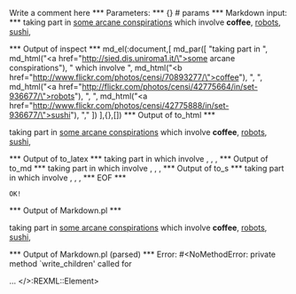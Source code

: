 Write a comment here
*** Parameters: ***
{} # params 
*** Markdown input: ***
taking part in <a href="http://sied.dis.uniroma1.it/">some arcane conspirations</a> which
involve <b href="http://www.flickr.com/photos/censi/70893277/">coffee</b>, 
<a href="http://flickr.com/photos/censi/42775664/in/set-936677/">robots</a>,
<a href="http://www.flickr.com/photos/censi/42775888/in/set-936677/">sushi</a>,

*** Output of inspect ***
md_el(:document,[
	md_par([
		"taking part in ",
		md_html("<a href=\"http://sied.dis.uniroma1.it/\">some arcane conspirations</a>"),
		" which involve ",
		md_html("<b href=\"http://www.flickr.com/photos/censi/70893277/\">coffee</b>"),
		", ",
		md_html("<a href=\"http://flickr.com/photos/censi/42775664/in/set-936677/\">robots</a>"),
		", ",
		md_html("<a href=\"http://www.flickr.com/photos/censi/42775888/in/set-936677/\">sushi</a>"),
		","
	])
],{},[])
*** Output of to_html ***
<p>taking part in <a href='http://sied.dis.uniroma1.it/'>some arcane conspirations</a> which involve <b href='http://www.flickr.com/photos/censi/70893277/'>coffee</b>, <a href='http://flickr.com/photos/censi/42775664/in/set-936677/'>robots</a>, <a href='http://www.flickr.com/photos/censi/42775888/in/set-936677/'>sushi</a>,</p>
*** Output of to_latex ***
taking part in  which involve , , ,
*** Output of to_md ***
taking part in which involve , , ,
*** Output of to_s ***
taking part in  which involve , , ,
*** EOF ***



	OK!



*** Output of Markdown.pl ***
<p>taking part in <a href="http://sied.dis.uniroma1.it/">some arcane conspirations</a> which
involve <b href="http://www.flickr.com/photos/censi/70893277/">coffee</b>, 
<a href="http://flickr.com/photos/censi/42775664/in/set-936677/">robots</a>,
<a href="http://www.flickr.com/photos/censi/42775888/in/set-936677/">sushi</a>,</p>

*** Output of Markdown.pl (parsed) ***
Error: #<NoMethodError: private method `write_children' called for <div> ... </>:REXML::Element>
